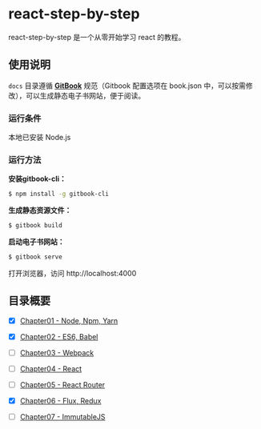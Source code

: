 # react-step-by-step

react-step-by-step 是一个从零开始学习 react 的教程。

## 使用说明

`docs` 目录遵循 [**GitBook**](https://github.com/GitbookIO/gitbook) 规范（Gitbook 配置选项在 book.json 中，可以按需修改），可以生成静态电子书网站，便于阅读。

### 运行条件

本地已安装 Node.js

### 运行方法

**安装gitbook-cli：**

```sh
$ npm install -g gitbook-cli
```

**生成静态资源文件：**

```sh
$ gitbook build
```

**启动电子书网站：**

```sh
$ gitbook serve
```

打开浏览器，访问 http://localhost:4000

## 目录概要

- [x] [Chapter01 - Node, Npm, Yarn](https://github.com/atlantis1024/react-step-by-step/tree/master/docs/chapter01)
- [x] [Chapter02 - ES6, Babel](https://github.com/atlantis1024/react-step-by-step/tree/master/docs/chapter02)
- [ ] [Chapter03 - Webpack]()
- [ ] [Chapter04 - React]()
- [ ] [Chapter05 - React Router]()
- [x] [Chapter06 - Flux, Redux](https://github.com/atlantis1024/react-step-by-step/tree/master/docs/chapter06)
- [ ] [Chapter07 - ImmutableJS]()


